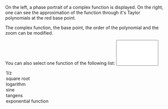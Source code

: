On the left, a phase portrait of a complex function is displayed.
On the right, one can see the approximation of the function through it's Taylor polynomials at the red base point.

The complex function, the base point, the order of the polynomial and the zoom can be modified.

You can also select one function of the following list:
<select size="5" id="sel" onchange="cdy.evokeCS(this.value);" style="width:10em;">
  <option value='Input.text = "1/z";'>1/z</option>
  <option value='Input.text = "z^(1/2)";'>square root</option>
  <option value='Input.text = "log(z)";'>logarithm</option>
  <option value='Input.text = "sin(z)";'>sine</option>
  <option value='Input.text = "sin(z)/cos(z)";'>tangens</option>
  <option value='Input.text = "exp(z)";'>exponential function</option>
</select>
